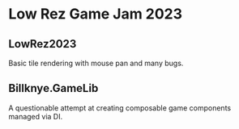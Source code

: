 # Low Rez Game Jam 2023

## LowRez2023

Basic tile rendering with mouse pan and many bugs.

## Billknye.GameLib

A questionable attempt at creating composable game components managed via DI.